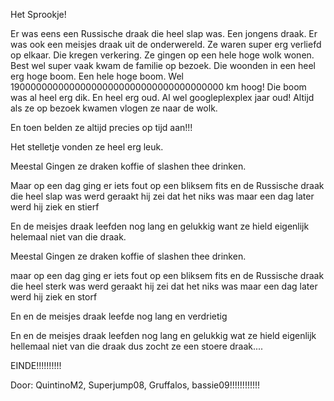 Het Sprookje!

Er was eens een Russische draak die heel slap was.
Een jongens draak.
Er was ook een meisjes draak uit de onderwereld.
Ze waren super erg verliefd op elkaar.
Die kregen verkering.
Ze gingen op een hele hoge wolk wonen.
Best wel super vaak kwam de familie op bezoek.
Die woonden in een heel erg hoge boom.
Een hele hoge boom.
Wel 190000000000000000000000000000000000000 km hoog!
Die boom was al heel erg dik.
En heel erg oud.
Al wel googleplexplex jaar oud!
Altijd als ze op bezoek kwamen vlogen ze naar de wolk.

En toen belden ze altijd precies op tijd aan!!!

Het stelletje vonden ze heel erg leuk.

Meestal Gingen ze draken koffie of slashen thee drinken.

Maar op een dag ging er iets fout op een bliksem fits en de Russische draak die heel slap was werd geraakt hij zei dat het niks was maar een dag later werd hij ziek en stierf  

En de meisjes draak leefden nog lang en gelukkig want ze hield eigenlijk helemaal niet van die draak. 

Meestal Gingen ze draken koffie of slashen thee drinken.

maar op een dag ging er iets fout op een bliksem fits en de Russische draak die heel sterk was werd  geraakt hij zei dat het niks was maar een dag later werd hij ziek en storf  

En en de meisjes draak leefde nog lang en verdrietig 

En en de meisjes draak leefden nog lang en gelukkig wat ze hield eigenlijk hellemaal niet van die draak 
dus zocht ze een stoere draak....

EINDE!!!!!!!!!!

Door: QuintinoM2, Superjump08, Gruffalos, bassie09!!!!!!!!!!!!
